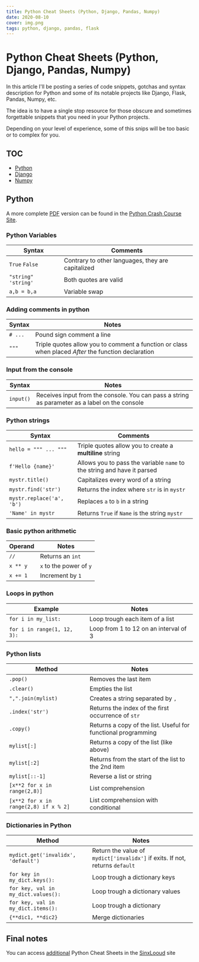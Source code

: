 ```yaml
---
title: Python Cheat Sheets (Python, Django, Pandas, Numpy)
date: 2020-08-10
cover: img.png
tags: python, django, pandas, flask
---
```


# Python Cheat Sheets (Python, Django, Pandas, Numpy)

In this article I'll be posting a series of code snippets, gotchas and syntax description for Python and some of its notable projects like Django, Flask, Pandas, Numpy, etc.

The idea is to have a single stop resource for those obscure and sometimes forgettable snippets that you need in your Python projects.

Depending on your level of experience, some of this snips will be too basic or to complex for you.

## TOC

- [Python](#python)
- [Django](#django)
- [Numpy](#django)

## Python

A more complete [PDF](https://github.com/ehmatthes/pcc/releases/download/v1.0.0/beginners_python_cheat_sheet_pcc_all.pdf) version can be found in the [Python Crash Course Site](https://ehmatthes.github.io/pcc/).

### Python Variables

| Syntax              | Comments                                          |
| ------------------- | ------------------------------------------------- |
| `True` `False`      | Contrary to other languages, they are capitalized |
| `"string" 'string'` | Both quotes are valid                             |
| `a,b = b,a`         | Variable swap                                     |

### Adding comments in python

| Syntax  | Notes                                                                                               |
| ------- | --------------------------------------------------------------------------------------------------- |
| `# ...` | Pound sign comment a line                                                                           |
| `"""`   | Triple quotes allow you to comment a function or class when placed _After_ the function declaration |

### Input from the console

| Syntax    | Notes                                                                                         |
| --------- | --------------------------------------------------------------------------------------------- |
| `input()` | Receives input from the console. You can pass a string as parameter as a label on the console |

### Python strings

| Syntax                    | Comments                                                                |
| ------------------------- | ----------------------------------------------------------------------- |
| `hello = """ ... """`     | Triple quotes allow you to create a **multiline** string                |
| `f'Hello {name}'`         | Allows you to pass the variable `name` to the string and have it parsed |
| `mystr.title()`           | Capitalizes every word of a string                                      |
| `mystr.find('str')`       | Returns the index where `str` is in `mystr`                             |
| `mystr.replace('a', 'b')` | Replaces `a` to `b` in a string                                         |
| `'Name' in mystr`         | Returns `True` if `Name` is the string `mystr`                          |

### Basic python arithmetic

| Operand  | Notes                   |
| -------- | ----------------------- |
| `//`     | Returns an `int`        |
| `x ** y` | `x` to the power of `y` |
| `x += 1` | Increment by `1`        |

### Loops in python

| Example                     | Notes                                 |
| --------------------------- | ------------------------------------- |
| `for i in my_list:`         | Loop trough each item of a list       |
| `for i in range(1, 12, 3):` | Loop from 1 to 12 on an interval of 3 |

### Python lists

| Method                                | Notes                                                         |
| ------------------------------------- | ------------------------------------------------------------- |
| `.pop()`                              | Removes the last item                                         |
| `.clear()`                            | Empties the list                                              |
| `",".join(mylist)`                    | Creates a string separated by `,`                             |
| `.index('str')`                       | Returns the index of the first occurrence of `str`            |
| `.copy()`                             | Returns a copy of the list. Useful for functional programming |
| `mylist[:]`                           | Returns a copy of the list (like above)                       |
| `mylist[:2]`                          | Returns from the start of the list to the 2nd item            |
| `mylist[::-1]`                        | Reverse a list or string                                      |
| `[x**2 for x in range(2,8)]`          | List comprehension                                            |
| `[x**2 for x in range(2,8) if x % 2]` | List comprehension with conditional                           |

### Dictionaries in Python

| Method                              | Notes                                                                        |
| ----------------------------------- | ---------------------------------------------------------------------------- |
| `mydict.get('invalidx', 'default')` | Return the value of `mydict['invalidx']` if exits. If not, returns `default` |
| `for key in my_dict.keys():`        | Loop trough a dictionary keys                                                |
| `for key, val in my_dict.values():` | Loop trough a dictionary values                                              |
| `for key, val in my_dict.items():`  | Loop trough a dictionary                                                     |
| `{**dic1, **dic2}`                  | Merge dictionaries                                                           |

## Final notes

You can access [additional](https://sinxloud.com/python-cheat-sheet-beginner-advanced/) Python Cheat Sheets in the [SinxLooud](https://sinxloud.com/) site
